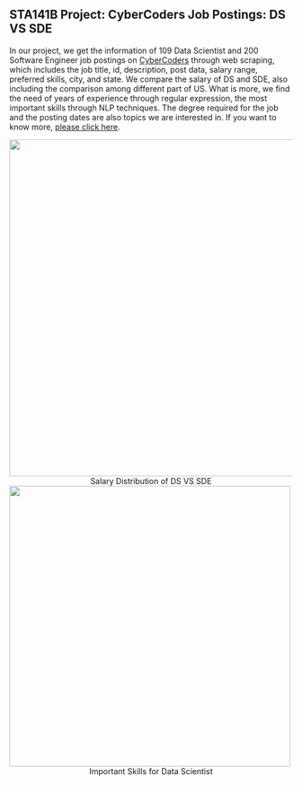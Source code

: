 ## STA141B Project: CyberCoders Job Postings: DS VS SDE

In our project, we get the information of 109 Data Scientist and 200 Software Engineer job postings on 
[CyberCoders](https://www.cybercoders.com/) through web scraping, which includes the job title, id, description,
post data, salary range, preferred skills, city, and state. We compare the salary of DS and SDE, also including the
comparison among different part of US. What is more, we find the need of years of experience through regular expression,
the most important skills through NLP techniques. The degree required for the job and the posting dates are also
topics we are interested in. If you want to know more, [please click here](https://xinyihou.github.io/IndeedProject/).

<img src="https://xinyihou.github.io/assets/images/salary.PNG" width="600" align="center">
<center>Salary Distribution of DS VS SDE</center>
<img src="https://xinyihou.github.io/assets/images/skill.jpg" width="500" align="center">
<center>Important Skills for Data Scientist</center>




